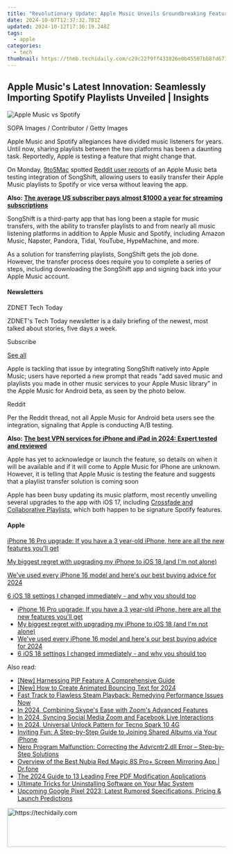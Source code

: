 ```yaml
---
title: "Revolutionary Update: Apple Music Unveils Groundbreaking Feature to Transfer Spotify Lists Seamlessly"
date: 2024-10-07T12:37:32.781Z
updated: 2024-10-12T17:36:19.248Z
tags:
  - apple
categories:
  - tech
thumbnail: https://thmb.techidaily.com/c29c22f9ff431826e0b45507bb8fd6710d810a2c350e0ba60cc8399b6967ad03.jpg
---
```


## Apple Music's Latest Innovation: Seamlessly Importing Spotify Playlists Unveiled | Insights

![Apple Music vs Spotify](https://www.zdnet.com/a/img/resize/20208d4f7b9180bf1fee31cecdfda2a8a3a25c8f/2024/02/20/618115a7-821b-48b8-98e5-2cbeb5669c56/gettyimages-1232387119.jpg?auto=webp&width=1280)

SOPA Images / Contributor / Getty Images

Apple Music and Spotify allegiances have divided music listeners for years. Until now, sharing playlists between the two platforms has been a daunting task. Reportedly, Apple is testing a feature that might change that. 

On Monday, [9to5Mac](https://9to5mac.com/2024/02/19/apple-music-spotify-playlists-music-transfer/) spotted [Reddit user reports](https://www.reddit.com/r/AppleMusic/comments/1at8g93/apple%5Fmusic%5F470beta%5F1359%5Ffor%5Fandroid%5Fapple/#iossharentf) of an Apple Music beta testing integration of SongShift, allowing users to easily transfer their Apple Music playlists to Spotify or vice versa without leaving the app. 

**Also: [The average US subscriber pays almost $1000 a year for streaming subscriptions](https://www.zdnet.com/home-and-office/home-entertainment/the-average-us-subscriber-pays-almost-1000-a-year-for-streaming-subscriptions/)**

SongShift is a third-party app that has long been a staple for music transfers, with the ability to transfer playlists to and from nearly all music listening platforms in addition to Apple Music and Spotify, including Amazon Music, Napster, Pandora, Tidal, YouTube, HypeMachine, and more. 

As a solution for transferring playlists, SongShift gets the job done. However, the transfer process does require you to complete a series of steps, including downloading the SongShift app and signing back into your Apple Music account. 

#### Newsletters

ZDNET Tech Today

ZDNET's Tech Today newsletter is a daily briefing of the newest, most talked about stories, five days a week.

 Subscribe

[See all](https://www.zdnet.com/newsletters/)

Apple is tackling that issue by integrating SongShift natively into Apple Music; users have reported a new prompt that reads "add saved music and playlists you made in other music services to your Apple Music library" in the Apple Music for Android beta, as seen by the photo below. 

Reddit

Per the Reddit thread, not all Apple Music for Android beta users see the integration, signaling that Apple is conducting A/B testing. 

**Also: [The best VPN services for iPhone and iPad in 2024: Expert tested and reviewed](https://www.zdnet.com/article/best-iphone-vpn/)**

Apple has yet to acknowledge or launch the feature, so details on when it will be available and if it will come to Apple Music for iPhone are unknown. However, it is telling that Apple Music is testing the feature and suggests that a playlist transfer solution is coming soon

Apple has been busy updating its music platform, most recently unveiling several upgrades to the app with iOS 17, including [Crossfade and Collaborative Playlists](https://www.zdnet.com/article/this-ios-17-apple-music-feature-is-the-only-reason-i-updated-my-iphone/), which both happen to be signature Spotify features. 

#### Apple

[iPhone 16 Pro upgrade: If you have a 3 year-old iPhone, here are all the new features you'll get](https://www.zdnet.com/article/iphone-16-pro-and-pro-max-hands-on/ "iPhone 16 Pro upgrade: If you have a 3 year-old iPhone, here are all the new features you'll get")

[My biggest regret with upgrading my iPhone to iOS 18 (and I'm not alone)](https://www.zdnet.com/article/my-biggest-regret-with-upgrading-my-iphone-to-ios-18-and-im-not-alone/ "My biggest regret with upgrading my iPhone to iOS 18 (and I'm not alone)")

[We've used every iPhone 16 model and here's our best buying advice for 2024](https://www.zdnet.com/article/iphone-16-pro-max-buying-advice-2024/ "We've used every iPhone 16 model and here's our best buying advice for 2024")

[6 iOS 18 settings I changed immediately - and why you should too](https://www.zdnet.com/article/6-ios-18-settings-i-changed-immediately-and-why-you-should-too/ "6 iOS 18 settings I changed immediately - and why you should too")

* [iPhone 16 Pro upgrade: If you have a 3 year-old iPhone, here are all the new features you'll get](https://www.zdnet.com/article/iphone-16-pro-and-pro-max-hands-on/ "iPhone 16 Pro upgrade: If you have a 3 year-old iPhone, here are all the new features you'll get")
* [My biggest regret with upgrading my iPhone to iOS 18 (and I'm not alone)](https://www.zdnet.com/article/my-biggest-regret-with-upgrading-my-iphone-to-ios-18-and-im-not-alone/ "My biggest regret with upgrading my iPhone to iOS 18 (and I'm not alone)")
* [We've used every iPhone 16 model and here's our best buying advice for 2024](https://www.zdnet.com/article/iphone-16-pro-max-buying-advice-2024/ "We've used every iPhone 16 model and here's our best buying advice for 2024")
* [6 iOS 18 settings I changed immediately - and why you should too](https://www.zdnet.com/article/6-ios-18-settings-i-changed-immediately-and-why-you-should-too/ "6 iOS 18 settings I changed immediately - and why you should too")

<ins class="adsbygoogle"
     style="display:block"
     data-ad-format="autorelaxed"
     data-ad-client="ca-pub-7571918770474297"
     data-ad-slot="1223367746"></ins>

<ins class="adsbygoogle"
     style="display:block"
     data-ad-client="ca-pub-7571918770474297"
     data-ad-slot="8358498916"
     data-ad-format="auto"
     data-full-width-responsive="true"></ins>

<span class="atpl-alsoreadstyle">Also read:</span>
<div><ul>
<li><a href="https://some-techniques.techidaily.com/new-harnessing-pip-feature-a-comprehensive-guide/"><u>[New] Harnessing PIP Feature A Comprehensive Guide</u></a></li>
<li><a href="https://eaxpv-info.techidaily.com/new-how-to-create-animated-bouncing-text-for-2024/"><u>[New] How to Create Animated Bouncing Text for 2024</u></a></li>
<li><a href="https://win-able.techidaily.com/fast-track-to-flawless-steam-playback-remedying-performance-issues-now/"><u>Fast Track to Flawless Steam Playback: Remedying Performance Issues Now</u></a></li>
<li><a href="https://fox-direct.techidaily.com/in-2024-combining-skypes-ease-with-zooms-advanced-features/"><u>In 2024, Combining Skype's Ease with Zoom's Advanced Features</u></a></li>
<li><a href="https://some-approaches.techidaily.com/in-2024-syncing-social-media-zoom-and-facebook-live-interactions/"><u>In 2024, Syncing Social Media Zoom and Facebook Live Interactions</u></a></li>
<li><a href="https://unlock-android.techidaily.com/in-2024-universal-unlock-pattern-for-tecno-spark-10-4g-by-drfone-android/"><u>In 2024, Universal Unlock Pattern for Tecno Spark 10 4G</u></a></li>
<li><a href="https://tech-renaissance.techidaily.com/inviting-fun-a-step-by-step-guide-to-joining-shared-albums-via-your-iphone/"><u>Inviting Fun: A Step-by-Step Guide to Joining Shared Albums via Your iPhone</u></a></li>
<li><a href="https://tech-renaissance.techidaily.com/nero-program-malfunction-correcting-the-advrcntr2dll-error-step-by-step-solutions/"><u>Nero Program Malfunction: Correcting the Advrcntr2.dll Error – Step-by-Step Solutions</u></a></li>
<li><a href="https://screen-mirror.techidaily.com/overview-of-the-best-nubia-red-magic-8s-proplus-screen-mirroring-app-drfone-by-drfone-android/"><u>Overview of the Best Nubia Red Magic 8S Pro+ Screen Mirroring App | Dr.fone</u></a></li>
<li><a href="https://tech-renaissance.techidaily.com/the-2024-guide-to-13-leading-free-pdf-modification-applications/"><u>The 2024 Guide to 13 Leading Free PDF Modification Applications</u></a></li>
<li><a href="https://techtrends.techidaily.com/ultimate-tricks-for-uninstalling-software-on-your-mac-system/"><u>Ultimate Tricks for Uninstalling Software on Your Mac System</u></a></li>
<li><a href="https://tech-renaissance.techidaily.com/upcoming-google-pixel-2023-latest-rumored-specifications-pricing-and-launch-predictions/"><u>Upcoming Google Pixel 2023: Latest Rumored Specifications, Pricing & Launch Predictions</u></a></li>
</ul></div>

<!-- affiliate ads begin -->
<a href="https://aidotcom.pxf.io/c/5597632/2134500/19576" target="_top" id="2134500">
  <img src="//a.impactradius-go.com/display-ad/19576-2134500" border="0" alt="https://techidaily.com" width="600" height="90"/>
</a>
<img height="0" width="0" src="https://aidotcom.pxf.io/i/5597632/2134500/19576" style="position:absolute;visibility:hidden;" border="0" />
<!-- affiliate ads end -->

